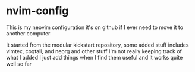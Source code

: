 # nvim-config
This is my neovim configuration it's on github if I ever need to move it to another computer

It started from the modular kickstart repository, some added stuff includes vimtex, coqtail, and neorg and other stuff
I'm not really keeping track of what I added I just add things when I find them useful and it works quite well so far
